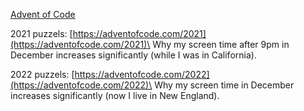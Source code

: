 [Advent of Code](https://adventofcode.com)

2021 puzzels: [https://adventofcode.com/2021](https://adventofcode.com/2021)\
Why my screen time after 9pm in December increases significantly (while I was in California).


2022 puzzels: [https://adventofcode.com/2022](https://adventofcode.com/2022)\
Why my screen time in December increases significantly (now I live in New England).
